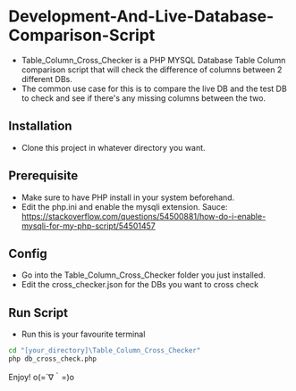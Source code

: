 # Development-And-Live-Database-Comparison-Script

- Table_Column_Cross_Checker is a PHP MYSQL Database Table Column comparison script that will check the difference of columns between 2 different DBs.
- The common use case for this is to compare the live DB and the test DB to check and see if there's any missing columns between the two.

## Installation
- Clone this project in whatever directory you want.

## Prerequisite
- Make sure to have PHP install in your system beforehand.
- Edit the php.ini and enable the mysqli extension. Sauce: https://stackoverflow.com/questions/54500881/how-do-i-enable-mysqli-for-my-php-script/54501457

## Config
- Go into the Table_Column_Cross_Checker folder you just installed.
- Edit the cross_checker.json for the DBs you want to cross check

## Run Script
- Run this is your favourite terminal
```sh
cd "[your_directory]\Table_Column_Cross_Checker"
php db_cross_check.php
```

Enjoy! o(=´∇｀=)o
